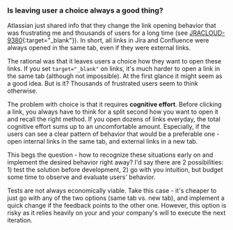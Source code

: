 ### Is leaving user a choice always a good thing?
Atlassian just shared info that they change the link opening behavior that was frustrating me and thousands of users for a long time (see [JRACLOUD-9380](https://jira.atlassian.com/browse/JRACLOUD-9380){:target="_blank"}). In short, all links in Jira and Confluence were always opened in the same tab, even if they were external links.

The rational was that it leaves users a choice how they want to open these links. If you set `target="_blank"` on links, it's much harder to open a link in the same tab (although not impossible). At the first glance it might seem as a good idea. But is it? Thousands of frustrated users seem to think otherwise. 

The problem with choice is that it requires **cognitive effort**. Before clicking a link, you always have to think for a split second how you want to open it and recall the right method. If you open dozens of links everyday, the total cognitive effort sums up to an uncomfortable amount. Especially, if the users can see a clear pattern of behavior that would be a preferable one - open internal links in the same tab, and external links in a new tab.

This begs the question - how to recognize these situations early on and implement the desired behavior right away? I'd say there are 2 possibilities: 1) test the solution before development, 2) go with you intuition, but budget some time to observe and evaluate users' behavior.

Tests are not always economically viable. Take this case - it's cheaper to just go with any of the two options (same tab vs. new tab), and implement a quick change if the feedback points to the other one. However, this option is risky as it relies heavily on your and your company's will to execute the next iteration.
